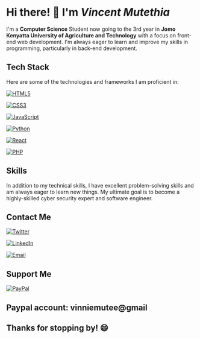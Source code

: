 # Hi there! 👋 I'm ***Vincent Mutethia***

I'm a **Computer Science** Student now going to the 3rd year in **Jomo Kenyatta University of Agriculture and Technology** with a focus on front-end web development. I'm always eager to learn and improve my skills in programming, particularly in back-end development.

## **Tech Stack**

Here are some of the technologies and frameworks I am proficient in:

[![HTML5](https://img.shields.io/badge/HTML5-%23E34F26.svg?style=for-the-badge&logo=html5&logoColor=white)]()

[![CSS3](https://img.shields.io/badge/CSS3-%231572B6.svg?style=for-the-badge&logo=css3&logoColor=white)]()

[![JavaScript](https://img.shields.io/badge/JavaScript-%23323330.svg?style=for-the-badge&logo=javascript&logoColor=%23F7DF1E)]()

[![Python](https://img.shields.io/badge/Python-%2314354C.svg?style=for-the-badge&logo=python&logoColor=white)]()

[![React](https://img.shields.io/badge/React-%2320232a.svg?style=for-the-badge&logo=react&logoColor=%2361DAFB)]()

[![PHP](https://img.shields.io/badge/PHP-%23777BB4.svg?style=for-the-badge&logo=php&logoColor=white)]()

## **Skills**

In addition to my technical skills, I have excellent problem-solving skills and am always eager to learn new things. My ultimate goal is to become a highly-skilled cyber security expert and software engineer.

## **Contact Me**

[![Twitter](https://img.shields.io/badge/Twitter-%231DA1F2.svg?style=for-the-badge&logo=Twitter&logoColor=white)](https://twitter.com/MuteeVincente)

[![LinkedIn](https://img.shields.io/badge/LinkedIn-%230077B5.svg?style=for-the-badge&logo=LinkedIn&logoColor=white)](https://www.linkedin.com/in/vincent-mutethia-b83566226/)

[![Email](https://img.shields.io/badge/Email-%23D14836.svg?style=for-the-badge&logo=Gmail&logoColor=white)](mailto:vinniemutee@gmail.com)

## Support Me

[![PayPal](https://img.shields.io/badge/Donate-%2300457C.svg?style=for-the-badge&logo=paypal&logoColor=white)](https://www.paypal.com/vinniemutee@gmail.com)

 ## Paypal account: vinniemutee@gmail

## Thanks for stopping by! 😄
